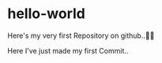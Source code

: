 # hello-world
Here's my very first Repository on github..🥳😍



Here I've just made my first Commit..

